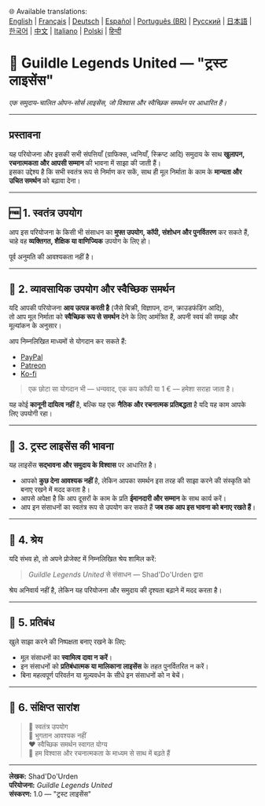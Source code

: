 🌐 Available translations:  
[English](LICENSE.md) | [Français](LICENSE.fr.md) | [Deutsch](LICENSE.de.md) | [Español](LICENSE.es.md) | [Português (BR)](LICENSE.br.md) | [Русский](LICENSE.ru.md) | [日本語](LICENSE.jp.md) | [한국어](LICENSE.kr.md) | [中文](LICENSE.cn.md) | [Italiano](LICENSE.it.md) | [Polski](LICENSE.pl.md) | [हिन्दी](LICENSE.in.md)

# 📜 Guildle Legends United — "ट्रस्ट लाइसेंस"
*एक समुदाय-चालित ओपन-सोर्स लाइसेंस, जो विश्वास और स्वैच्छिक समर्थन पर आधारित है।*

---

## प्रस्तावना
यह परियोजना और इसकी सभी संपत्तियाँ (ग्राफिक्स, ध्वनियाँ, स्क्रिप्ट आदि) समुदाय के साथ **खुलापन, रचनात्मकता और आपसी सम्मान** की भावना में साझा की जाती हैं।  
इसका उद्देश्य है कि सभी स्वतंत्र रूप से निर्माण कर सकें, साथ ही मूल निर्माता के काम के **मान्यता और उचित समर्थन** को बढ़ावा देना।

---

## 🆓 1. स्वतंत्र उपयोग
आप इस परियोजना के किसी भी संसाधन का **मुफ्त उपयोग, कॉपी, संशोधन और पुनर्वितरण** कर सकते हैं,  
चाहे वह **व्यक्तिगत, शैक्षिक या वाणिज्यिक** उपयोग के लिए हो।

पूर्व अनुमति की आवश्यकता नहीं है।

---

## 💼 2. व्यावसायिक उपयोग और स्वैच्छिक समर्थन
यदि आपकी परियोजना **आय उत्पन्न करती है** (जैसे बिक्री, विज्ञापन, दान, क्राउडफंडिंग आदि),  
तो आप मूल निर्माता को **स्वैच्छिक रूप से समर्थन** देने के लिए आमंत्रित हैं, अपनी स्वयं की समझ और मूल्यांकन के अनुसार।

आप निम्नलिखित माध्यमों से योगदान कर सकते हैं:
* [PayPal](https://www.paypal.com/paypalme/Shaddourden?country.x=FR&locale.x=fr_FR)
* [Patreon](https://www.patreon.com/c/ShadDoUrden)
* [Ko-fi](https://ko-fi.com/shaddourden)

> एक छोटा सा योगदान भी — धन्यवाद, एक कप कॉफी या 1 € — हमेशा सराहा जाता है।

यह कोई **कानूनी दायित्व नहीं** है, बल्कि यह एक **नैतिक और रचनात्मक प्रतिबद्धता** है यदि यह काम आपके लिए उपयोगी रहा।

---

## 🤝 3. ट्रस्ट लाइसेंस की भावना
यह लाइसेंस **सद्भावना और समुदाय के विश्वास** पर आधारित है।

- आपको **कुछ देना आवश्यक नहीं** है, लेकिन आपका समर्थन इस तरह की साझा करने की संस्कृति को बनाए रखने में मदद करता है।  
- आपसे अपेक्षा है कि आप दूसरों के काम के प्रति **ईमानदारी और सम्मान** के साथ कार्य करें।  
- आप इन संसाधनों का स्वतंत्र रूप से उपयोग कर सकते हैं **जब तक आप इस भावना को बनाए रखते हैं**।

---

## 🧾 4. श्रेय
यदि संभव हो, तो अपने प्रोजेक्ट में निम्नलिखित श्रेय शामिल करें:
> *Guildle Legends United* से संसाधन — Shad'Do'Urden द्वारा

श्रेय अनिवार्य नहीं है, लेकिन यह परियोजना और समुदाय की दृश्यता बढ़ाने में मदद करता है।

---

## 🚫 5. प्रतिबंध
खुले साझा करने की निष्पक्षता बनाए रखने के लिए:  
- मूल संसाधनों का **स्वामित्व दावा न करें**।  
- इन संसाधनों को **प्रतिबंधात्मक या मालिकाना लाइसेंस** के तहत पुनर्वितरित न करें।  
- बिना महत्वपूर्ण परिवर्तन या मूल्यवर्धन के सीधे इन संसाधनों को न बेचें।

---

## 💬 6. संक्षिप्त सारांश
> 🎨 स्वतंत्र उपयोग  
> 💸 भुगतान आवश्यक नहीं  
> ❤️ स्वैच्छिक समर्थन स्वागत योग्य  
> 🙏 हम विश्वास और रचनात्मकता के माध्यम से साथ में बढ़ते हैं

---

**लेखक:** Shad'Do'Urden  
**परियोजना:** *Guildle Legends United*  
**संस्करण:** 1.0 — "ट्रस्ट लाइसेंस"
